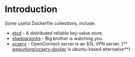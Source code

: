 # Introduction

Some useful Dockerfile collections, include:

- [etcd](https://github.com/coreos/etcd) - A distributed reliable key-value store.
- [shadowsocks](https://github.com/jetz/shadowsocks) - Big brother is watching you.
- [ocserv](https://github.com/TommyLau/docker-ocserv) - OpenConnect server is an SSL VPN server.  (** [wppurking/ocserv-docker](https://hub.docker.com/r/wppurking/ocserv-docker/) is ubuntu-based alternative**)